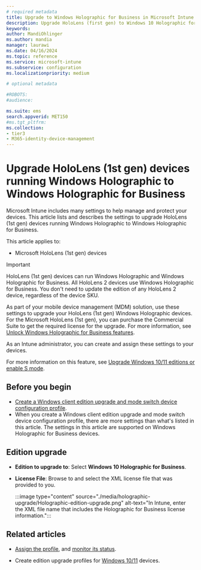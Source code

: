 ```yaml
---
# required metadata
title: Upgrade to Windows Holographic for Business in Microsoft Intune
description: Upgrade HoloLens (first gen) to Windows 10 Holographic for Business using a device configuration profile in Microsoft Intune.
keywords:
author: MandiOhlinger
ms.author: mandia
manager: laurawi
ms.date: 04/16/2024
ms.topic: reference
ms.service: microsoft-intune
ms.subservice: configuration
ms.localizationpriority: medium

# optional metadata

#ROBOTS:
#audience:

ms.suite: ems
search.appverid: MET150
#ms.tgt_pltfrm:
ms.collection:
- tier3
- M365-identity-device-management
---
```


# Upgrade HoloLens (1st gen) devices running Windows Holographic to Windows Holographic for Business

Microsoft Intune includes many settings to help manage and protect your devices. This article lists and describes the settings to upgrade HoloLens (1st gen) devices running Windows Holographic to Windows Holographic for Business.

This article applies to:

- Microsoft HoloLens (1st gen) devices

> [!IMPORTANT]
> HoloLens (1st gen) devices can run Windows Holographic and Windows Holographic for Business. All HoloLens 2 devices use Windows Holographic for Business. You don't need to update the edition of any HoloLens 2 device, regardless of the device SKU.

As part of your mobile device management (MDM) solution, use these settings to upgrade your HoloLens (1st gen) Windows Holographic devices. For the Microsoft HoloLens (1st gen), you can purchase the Commercial Suite to get the required license for the upgrade. For more information, see [Unlock Windows Holographic for Business features](/hololens/hololens1-upgrade-enterprise).

As an Intune administrator, you can create and assign these settings to your devices.

For more information on this feature, see [Upgrade Windows 10/11 editions or enable S mode](edition-upgrade-configure-windows-10.md).

## Before you begin

- [Create a Windows client edition upgrade and mode switch device configuration profile](edition-upgrade-configure-windows-10.md#create-the-profile).
- When you create a Windows client edition upgrade and mode switch device configuration profile, there are more settings than what's listed in this article. The settings in this article are supported on Windows Holographic for Business devices.

## Edition upgrade

- **Edition to upgrade to**: Select **Windows 10 Holographic for Business**.
- **License File**: Browse to and select the XML license file that was provided to you.

  :::image type="content" source="./media/holographic-upgrade/Holographic-edition-upgrade.png" alt-text="In Intune, enter the XML file name that includes the Holographic for Business license information.":::

## Related articles

- [Assign the profile](device-profile-assign.md), and [monitor its status](device-profile-monitor.md).

- Create edition upgrade profiles for [Windows 10/11](edition-upgrade-windows-settings.md) devices.
